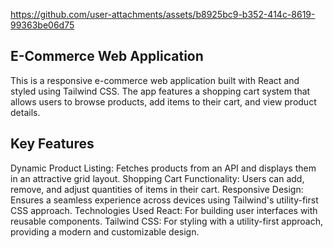 


https://github.com/user-attachments/assets/b8925bc9-b352-414c-8619-99363be06d75


## E-Commerce Web Application
This is a responsive e-commerce web application built with React and styled using Tailwind CSS. The app features a shopping cart system that allows users to browse products, add items to their cart, and view product details.

## Key Features
Dynamic Product Listing: Fetches products from an API and displays them in an attractive grid layout.
Shopping Cart Functionality: Users can add, remove, and adjust quantities of items in their cart.
Responsive Design: Ensures a seamless experience across devices using Tailwind's utility-first CSS approach.
Technologies Used
React: For building user interfaces with reusable components.
Tailwind CSS: For styling with a utility-first approach, providing a modern and customizable design.
